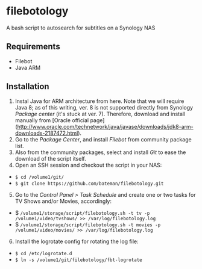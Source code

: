 # filebotology
A bash script to autosearch for subtitles on a Synology NAS

## Requirements
  * Filebot
  * Java ARM

## Installation
  1. Instal Java for ARM architecture from here. Note that we will require Java 8; as of this writing, ver. 8 is not supported directly from Synology _Package center_ (it's stuck at ver. 7). Therefore, download and install manually from [Oracle official page] (http://www.oracle.com/technetwork/java/javase/downloads/jdk8-arm-downloads-2187472.html).
  2. Go to the _Package Center_, and install _Filebot_ from community package list.
  3. Also from the community packages, select and install _Git_ to ease the download of the script itself.
  4. Open an SSH session and checkout the script in your NAS:
   * `$ cd /volume1/git/`
   * `$ git clone https://github.com/bateman/filebotology.git`
  5. Go to the _Control Panel > Task Schedule_ and create one or two tasks for TV Shows and/or Movies, accordingly:
   * $ `/volume1/storage/script/filebotology.sh -t tv -p /volume1/video/tvshows/ >> /var/log/filebotology.log`
   * $ `/volume1/storage/script/filebotology.sh -t movies -p /volume1/video/movies/ >> /var/log/filebotology.log`
  6. Install the logrotate config for rotating the log file:
   * `$ cd /etc/logrotate.d`
   * `$ ln -s /volume1/git/filebotology/fbt-logrotate`
